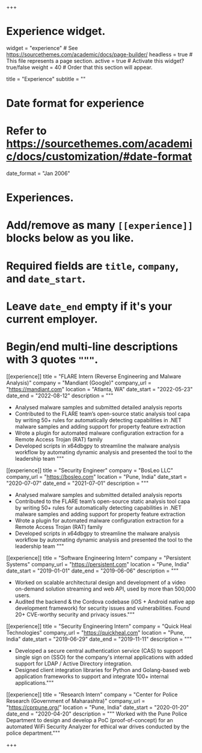 +++
# Experience widget.
widget = "experience"  # See https://sourcethemes.com/academic/docs/page-builder/
headless = true  # This file represents a page section.
active = true  # Activate this widget? true/false
weight = 40  # Order that this section will appear.

title = "Experience"
subtitle = ""

# Date format for experience
#   Refer to https://sourcethemes.com/academic/docs/customization/#date-format
date_format = "Jan 2006"

# Experiences.
#   Add/remove as many `[[experience]]` blocks below as you like.
#   Required fields are `title`, `company`, and `date_start`.
#   Leave `date_end` empty if it's your current employer.
#   Begin/end multi-line descriptions with 3 quotes `"""`.
[[experience]]
  title = "FLARE Intern (Reverse Engineering and Malware Analysis)"
  company = "Mandiant (Google)"
  company_url = "https://mandiant.com"
  location = "Atlanta, WA"
  date_start = "2022-05-23"
  date_end = "2022-08-12"
  description = """
  - Analysed malware samples and submitted detailed analysis reports
  - Contributed to the FLARE team’s open-source static analysis tool capa by writing 50+ rules for automatically detecting capabilities in .NET malware samples and adding support for property feature extraction
  - Wrote a plugin for automated malware configuration extraction for a Remote Access Trojan (RAT) family
  - Developed scripts in x64dbgpy to streamline the malware analysis workflow by automating dynamic analysis and presented the tool to the leadership team
"""

[[experience]]
  title = "Security Engineer"
  company = "BosLeo LLC"
  company_url = "https://bosleo.com"
  location = "Pune, India"
  date_start = "2020-07-07"
  date_end = "2021-07-01"
  description = """
  - Analysed malware samples and submitted detailed analysis reports
  - Contributed to the FLARE team’s open-source static analysis tool capa by writing 50+ rules for automatically detecting capabilities in .NET malware samples and adding support for property feature extraction
  - Wrote a plugin for automated malware configuration extraction for a Remote Access Trojan (RAT) family
  - Developed scripts in x64dbgpy to streamline the malware analysis workflow by automating dynamic analysis and presented the tool to the leadership team
"""


[[experience]]
  title = "Software Engineering Intern"
  company = "Persistent Systems"
  company_url = "https://persistent.com"
  location = "Pune, India"
  date_start = "2019-01-01"
  date_end = "2019-06-06"
  description = """
  - Worked on scalable architectural design and development of a video on-demand solution streaming and web API, used by more than 500,000 users.
  - Audited the backend & the Cordova codebase (iOS + Android native app development framework) for security issues and vulnerabilities. Found 20+ CVE-worthy security and privacy issues."""
  
[[experience]]
  title = "Security Engineering Intern"
  company = "Quick Heal Technologies"
  company_url = "https://quickheal.com"
  location = "Pune, India"
  date_start = "2019-06-29"
  date_end = "2019-11-11"
  description = """
  - Developed a secure central authentication service (CAS) to support single sign on (SSO) for the company's internal applications with added support for LDAP / Active Directory integration.
  - Designed client integration libraries for Python and Golang-based web application frameworks to support and integrate 100+ internal applications."""

[[experience]]
  title = "Research Intern"
  company = "Center for Police Research (Government of Maharashtra)"
  company_url = "https://cprpune.org/"
  location = "Pune, India"
  date_start = "2020-01-20"
  date_end = "2020-04-20"
  description = """
  Worked with the Pune Police Department to design and develop a PoC (proof-of-concept) for an automated WiFi Security Analyzer for ethical war drives conducted by the police department."""


+++
